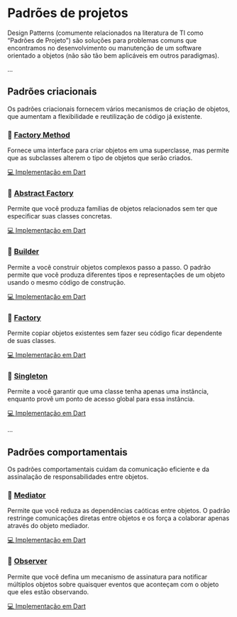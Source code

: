 # Padrões de projetos
Design Patterns (comumente relacionados na literatura de TI como “Padrões de Projeto”) são soluções para problemas comuns que encontramos no desenvolvimento ou manutenção de um software orientado a objetos (não são tão bem aplicáveis em outros paradigmas).

...

## Padrões criacionais
Os padrões criacionais fornecem vários mecanismos de criação de objetos, que aumentam a flexibilidade e reutilização de código já existente.

### 📌 [Factory Method](https://refactoring.guru/pt-br/design-patterns/factory-method)
Fornece uma interface para criar objetos em uma superclasse, mas permite que as subclasses alterem o tipo de objetos que serão criados. 

[💻 Implementação em Dart](./criacionais/factory.dart)

### 📌 [Abstract Factory](https://refactoring.guru/pt-br/design-patterns/abstract-factory)
Permite que você produza famílias de objetos relacionados sem ter que especificar suas classes concretas. 

[💻 Implementação em Dart](./criacionais/abstract_factory.dart)

### 📌 [Builder](https://refactoring.guru/pt-br/design-patterns/builder)
Permite a você construir objetos complexos passo a passo. O padrão permite que você produza diferentes tipos e representações de um objeto usando o mesmo código de construção. 

[💻 Implementação em Dart](./criacionais/builder.dart)

### 📌 [Factory](https://refactoring.guru/pt-br/design-patterns/prototype)
Permite copiar objetos existentes sem fazer seu código ficar dependente de suas classes. 

[💻 Implementação em Dart](./criacionais/factory.dart)

### 📌 [Singleton](https://refactoring.guru/pt-br/design-patterns/singleton)
Permite a você garantir que uma classe tenha apenas uma instância, enquanto provê um ponto de acesso global para essa instância. 

[💻 Implementação em Dart](./criacionais/singleton.dart)


...


## Padrões comportamentais
Os padrões comportamentais cuidam da comunicação eficiente e da assinalação de responsabilidades entre objetos.

### 📌 [Mediator](https://refactoring.guru/pt-br/design-patterns/mediator)
Permite que você reduza as dependências caóticas entre objetos. O padrão restringe comunicações diretas entre objetos e os força a colaborar apenas através do objeto mediador.

[💻 Implementação em Dart](./comportamentais/mediator.dart)

### 📌 [Observer](https://refactoring.guru/pt-br/design-patterns/observer)
Permite que você defina um mecanismo de assinatura para notificar múltiplos objetos sobre quaisquer eventos que aconteçam com o objeto que eles estão observando.

[💻 Implementação em Dart](./comportamentais/observer.dart)